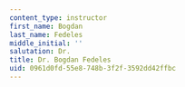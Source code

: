 ```yaml
---
content_type: instructor
first_name: Bogdan
last_name: Fedeles
middle_initial: ''
salutation: Dr.
title: Dr. Bogdan Fedeles
uid: 0961d0fd-55e8-748b-3f2f-3592dd42ffbc
---
```

